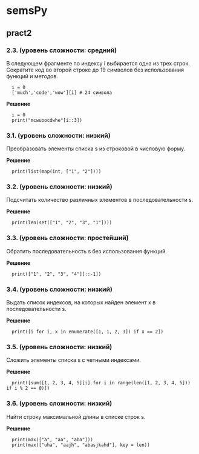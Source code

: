 # semsPy

## pract2
### 2.3. (уровень сложности: средний)
В следующем фрагменте по индексу i выбирается одна из трех строк. Сократите код во второй строке до 19 символов без использования функций и методов.
```
  i = 0
  ['much','code','wow'][i] # 24 символа
```
**Решение**
```
  i = 0
  print("mcwuoocdwhe"[i::3])
```
### 3.1. (уровень сложности: низкий)
Преобразовать элементы списка s из строковой в числовую форму.

**Решение**
```
  print(list(map(int, ["1", "2"])))
```
### 3.2. (уровень сложности: низкий)
Подсчитать количество различных элементов в последовательности s.

**Решение**
```
  print(len(set(["1", "2", "3", "1"])))
```
### 3.3. (уровень сложности: простейший)
Обратить последовательность s без использования функций.

**Решение**
```
  print(["1", "2", "3", "4"][::-1])
```
### 3.4. (уровень сложности: низкий)
Выдать список индексов, на которых найден элемент x в последовательности s.

**Решение**
```
  print([i for i, x in enumerate([1, 1, 2, 3]) if x == 2])
```
### 3.5. (уровень сложности: низкий)
Сложить элементы списка s с четными индексами.

**Решение**
```
  print([sum([1, 2, 3, 4, 5][i] for i in range(len([1, 2, 3, 4, 5])) if i % 2 == 0)])
```
### 3.6. (уровень сложности: низкий)
Найти строку максимальной длины в списке строк s.

**Решение**
```
  print(max(["a", "aa", "aba"]))
  print(max(["uha", "aajh", "abasjkahd"], key = len))
```
